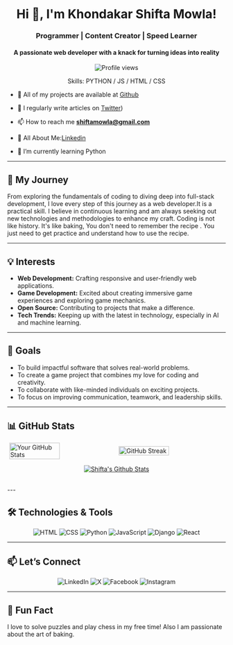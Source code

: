 <h1 align="center">Hi 👋, I'm Khondakar Shifta Mowla!</h1>
<h3 align="center">Programmer | Content Creator | Speed Learner</h3>
<h4 align="center">A passionate web developer with a knack for turning ideas into reality</h4>

<div align="center">

![Profile views](https://komarev.com/ghpvc/?username=Shiftamowla&color=red)

Skills: PYTHON / JS / HTML / CSS

</div>

- 🔭 All of my projects are available at  [Github](https://github.com/Shiftamowla/)

- 📝 I regularly write articles on [Twitter](https://x.com/ShiftaS9375?t=pJOML5I7HqlFCZdgbWXAjA&s=09))

- 📫 How to reach me **shiftamowla@gmail.com**

- 📄 All About Me:[Linkedin](https://www.linkedin.com/in/khondakar-shifta-mowla-48b57b2b9?)

- 🌱 I’m currently learning Python

---
## 🌟 My Journey

From exploring the fundamentals of coding to diving deep into full-stack development, I love every step of this journey as a web developer.It is a practical skill. I believe in continuous learning and am always seeking out new technologies and methodologies to enhance my craft. Coding is not like history.
It's like baking, You don't need to remember the recipe . You just need to get practice and understand how to use the recipe.

---

## 💡 Interests
- **Web Development:** Crafting responsive and user-friendly web applications.
- **Game Development:** Excited about creating immersive game experiences and exploring game mechanics.
- **Open Source:** Contributing to projects that make a difference.
- **Tech Trends:** Keeping up with the latest in technology, especially in AI and machine learning.
  
---

## 🎯 Goals
- To build impactful software that solves real-world problems.
- To create a game project that combines my love for coding and creativity.
- To collaborate with like-minded individuals on exciting projects.
- To focus on improving communication, teamwork, and leadership skills.

---

## 📊 GitHub Stats

<div style="display: flex; justify-content: space-around; align-items: center;">
  <img src="https://github-readme-stats.vercel.app/api?username=Shiftamowla&show_icons=true&theme=radical" alt="Your GitHub Stats" width="48%" />
  <img src="https://github-readme-streak-stats.herokuapp.com/?user=Shiftamowla&theme=radical" alt="GitHub Streak" width="48%" />
</div>
<p align="center">
  <a href="https://github.com/Shiftamowla">
    <img src="https://github-profile-summary-cards.vercel.app/api/cards/profile-details?username=Shiftamowla&theme=radical" alt="Shifta's Github Stats"/>
  </a>
</p>
<br/>
---

## 🛠️ Technologies & Tools

<p align="center">
  <a href="#" style="text-decoration: none;">
    <img src="https://img.shields.io/badge/-HTML-E34F26?style=for-the-badge&logo=html5&logoColor=white" alt="HTML" />
  </a>
  <a href="#" style="text-decoration: none;">
    <img src="https://img.shields.io/badge/-CSS-1572B6?style=for-the-badge&logo=css3&logoColor=white" alt="CSS" />
  </a>
  <a href="#" style="text-decoration: none;">
    <img src="https://img.shields.io/badge/-Python-3776AB?style=for-the-badge&logo=python&logoColor=white" alt="Python" />
  </a>
  <a href="#" style="text-decoration: none;">
    <img src="https://img.shields.io/badge/-JavaScript-F7DF1E?style=for-the-badge&logo=javascript&logoColor=black" alt="JavaScript" />
  </a>
  <a href="#" style="text-decoration: none;">
    <img src="https://img.shields.io/badge/-Django-092E20?style=for-the-badge&logo=django&logoColor=white" alt="Django" />
  </a>
  <a href="#" style="text-decoration: none;">
    <img src="https://img.shields.io/badge/-React-61DAFB?style=for-the-badge&logo=react&logoColor=black" alt="React" />
  </a>

</p>

---


## 📫 Let’s Connect

<p align="center">
  <a href="https://www.linkedin.com/in/khondakar-shifta-mowla-48b57b2b9?utm_source=share&utm_campaign=share_via&utm_content=profile&utm_medium=android_app" style="text-decoration: none;">
    <img src="https://img.shields.io/badge/-LinkedIn-0077B5?style=for-the-badge&logo=linkedin&logoColor=white" alt="LinkedIn" />
  </a>
  <a href="https://x.com/ShiftaS9375?t=pJOML5I7HqlFCZdgbWXAjA&s=09" style="text-decoration: none;">
    <img src="https://img.shields.io/badge/-X-000000?style=for-the-badge&logo=x&logoColor=white" alt="X" />
</a>
  <a href="https://www.facebook.com/YOUR_FACEBOOK_USERNAME" style="text-decoration: none;">
    <img src="https://img.shields.io/badge/-Facebook-1877F2?style=for-the-badge&logo=facebook&logoColor=white" alt="Facebook" />
</a>
  <a href="https://www.instagram.com/shiftamowla/" style="text-decoration: none;">
    <img src="https://img.shields.io/badge/-Instagram-E4405F?style=for-the-badge&logo=instagram&logoColor=white" alt="Instagram" />
</a>
</p>

---

## 🎉 Fun Fact
I love to solve puzzles and play chess in my free time! Also I am passionate about the art of baking.


           
